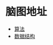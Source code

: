 # 脑图地址

- [算法](http://naotu.baidu.com/file/cd040bcb9b301fd2428fd4f467b515b7?token=3497b42bf0e3fee8)
- [数据结构](http://naotu.baidu.com/file/2ce3f7207977ddbd1c381d21f0f85ef4?token=3ff403be085c81b7)
